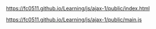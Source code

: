 https://fc0511.github.io/Learning/js/ajax-1/public/index.html

https://fc0511.github.io/Learning/js/ajax-1/public/main.js
